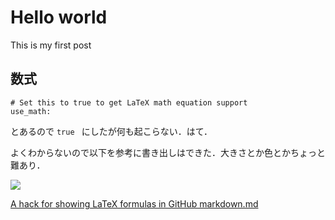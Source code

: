 # Hello world

This is my first post

## 数式

```
# Set this to true to get LaTeX math equation support
use_math:
```

とあるので ``` true  ``` にしたが何も起こらない．はて．

よくわからないので以下を参考に書き出しはできた．大きさとか色とかちょっと難あり．


<img src="https://render.githubusercontent.com/render/math?math=e^{i \pi} = -1">


[A hack for showing LaTeX formulas in GitHub markdown.md](https://gist.github.com/a-rodin/fef3f543412d6e1ec5b6cf55bf197d7b)

